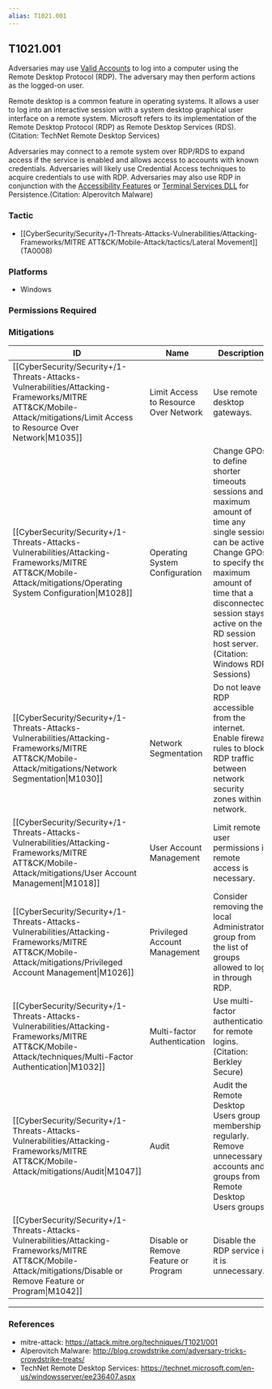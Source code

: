```yaml
---
alias: T1021.001
---
```


## T1021.001

Adversaries may use [Valid Accounts](https://attack.mitre.org/techniques/T1078) to log into a computer using the Remote Desktop Protocol (RDP). The adversary may then perform actions as the logged-on user.

Remote desktop is a common feature in operating systems. It allows a user to log into an interactive session with a system desktop graphical user interface on a remote system. Microsoft refers to its implementation of the Remote Desktop Protocol (RDP) as Remote Desktop Services (RDS).(Citation: TechNet Remote Desktop Services) 

Adversaries may connect to a remote system over RDP/RDS to expand access if the service is enabled and allows access to accounts with known credentials. Adversaries will likely use Credential Access techniques to acquire credentials to use with RDP. Adversaries may also use RDP in conjunction with the [Accessibility Features](https://attack.mitre.org/techniques/T1546/008) or [Terminal Services DLL](https://attack.mitre.org/techniques/T1505/005) for Persistence.(Citation: Alperovitch Malware)


### Tactic
- [[CyberSecurity/Security+/1-Threats-Attacks-Vulnerabilities/Attacking-Frameworks/MITRE ATT&CK/Mobile-Attack/tactics/Lateral Movement]] (TA0008)

### Platforms
- Windows

### Permissions Required

### Mitigations

| ID | Name | Description |
| --- | --- | --- |
| [[CyberSecurity/Security+/1-Threats-Attacks-Vulnerabilities/Attacking-Frameworks/MITRE ATT&CK/Mobile-Attack/mitigations/Limit Access to Resource Over Network\|M1035]] | Limit Access to Resource Over Network | Use remote desktop gateways. |
| [[CyberSecurity/Security+/1-Threats-Attacks-Vulnerabilities/Attacking-Frameworks/MITRE ATT&CK/Mobile-Attack/mitigations/Operating System Configuration\|M1028]] | Operating System Configuration | Change GPOs to define shorter timeouts sessions and maximum amount of time any single session can be active. Change GPOs to specify the maximum amount of time that a disconnected session stays active on the RD session host server.(Citation: Windows RDP Sessions) |
| [[CyberSecurity/Security+/1-Threats-Attacks-Vulnerabilities/Attacking-Frameworks/MITRE ATT&CK/Mobile-Attack/mitigations/Network Segmentation\|M1030]] | Network Segmentation | Do not leave RDP accessible from the internet. Enable firewall rules to block RDP traffic between network security zones within a network. |
| [[CyberSecurity/Security+/1-Threats-Attacks-Vulnerabilities/Attacking-Frameworks/MITRE ATT&CK/Mobile-Attack/mitigations/User Account Management\|M1018]] | User Account Management | Limit remote user permissions if remote access is necessary. |
| [[CyberSecurity/Security+/1-Threats-Attacks-Vulnerabilities/Attacking-Frameworks/MITRE ATT&CK/Mobile-Attack/mitigations/Privileged Account Management\|M1026]] | Privileged Account Management | Consider removing the local Administrators group from the list of groups allowed to log in through RDP. |
| [[CyberSecurity/Security+/1-Threats-Attacks-Vulnerabilities/Attacking-Frameworks/MITRE ATT&CK/Mobile-Attack/techniques/Multi-Factor Authentication\|M1032]] | Multi-factor Authentication | Use multi-factor authentication for remote logins.(Citation: Berkley Secure) |
| [[CyberSecurity/Security+/1-Threats-Attacks-Vulnerabilities/Attacking-Frameworks/MITRE ATT&CK/Mobile-Attack/mitigations/Audit\|M1047]] | Audit | Audit the Remote Desktop Users group membership regularly. Remove unnecessary accounts and groups from Remote Desktop Users groups. |
| [[CyberSecurity/Security+/1-Threats-Attacks-Vulnerabilities/Attacking-Frameworks/MITRE ATT&CK/Mobile-Attack/mitigations/Disable or Remove Feature or Program\|M1042]] | Disable or Remove Feature or Program | Disable the RDP service if it is unnecessary. |


---
### References

- mitre-attack: https://attack.mitre.org/techniques/T1021/001
- Alperovitch Malware: http://blog.crowdstrike.com/adversary-tricks-crowdstrike-treats/
- TechNet Remote Desktop Services: https://technet.microsoft.com/en-us/windowsserver/ee236407.aspx
